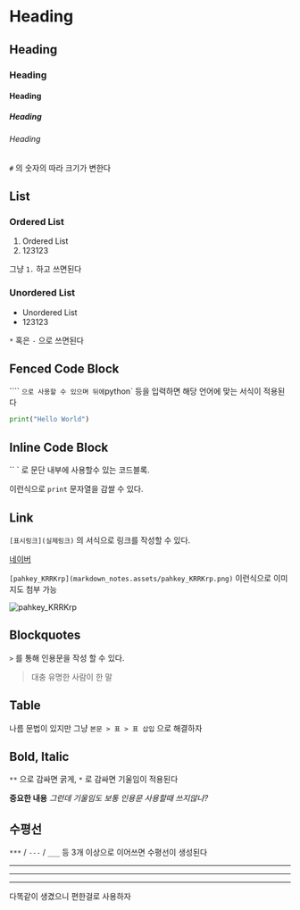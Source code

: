 # Heading

## Heading

### Heading

#### Heading

##### Heading

###### Heading

`#` 의 숫자의 따라 크기가 변한다



## List

### Ordered List

1. Ordered List
2. 123123

그냥 `1.` 하고 쓰면된다



### Unordered List

* Unordered List
* 123123

`*` 혹은 `-` 으로 쓰면된다



## Fenced Code Block

```` ` 으로 사용할 수 있으며 뒤에 `python` 등을 입력하면 해당 언어에 맞는 서식이 적용된다

```python
print("Hello World")
```



## Inline Code Block

`` `  로 문단 내부에 사용할수 있는 코드블록.

이런식으로 ``print`` 문자열을 감쌀 수 있다.



## Link

`[표시링크](실제링크)` 의 서식으로 링크를 작성할 수 있다.

[네이버]([NAVER](https://www.naver.com/))



`[pahkey_KRRKrp](markdown_notes.assets/pahkey_KRRKrp.png)`  이런식으로 이미지도 첨부 가능

![pahkey_KRRKrp](markdown_notes.assets/pahkey_KRRKrp.png)

## Blockquotes

`>` 를 통해 인용문을 작성 할 수 있다.

> 대충 유명한 사람이 한 말



## Table

나름 문법이 있지만 그냥 `본문 > 표 > 표 삽입` 으로 해결하자



## Bold, Italic

`**` 으로 감싸면 굵게, `*` 로 감싸면 기울임이 적용된다

**중요한 내용** *그런데 기울임도 보통 인용문 사용할때 쓰지않나?*



## 수평선

`***` / `---` / `___` 등 3개 이상으로 이어쓰면 수평선이 생성된다

***

---

___

다똑같이 생겼으니 편한걸로 사용하자

